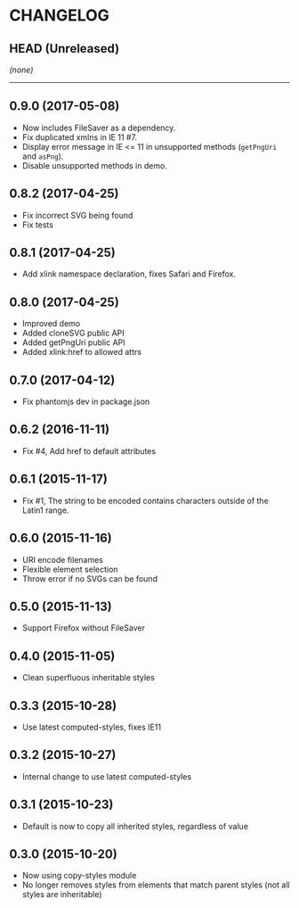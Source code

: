 CHANGELOG
=========

## HEAD (Unreleased)
_(none)_

--------------------

## 0.9.0 (2017-05-08)
* Now includes FileSaver as a dependency.
* Fix duplicated xmlns in IE 11 #7.
* Display error message in IE <= 11 in unsupported methods (`getPngUri` and `asPng`).
* Disable unsupported methods in demo.

## 0.8.2 (2017-04-25)
* Fix incorrect SVG being found
* Fix tests

## 0.8.1 (2017-04-25)
* Add xlink namespace declaration, fixes Safari and Firefox.

## 0.8.0 (2017-04-25)
* Improved demo
* Added cloneSVG public API
* Added getPngUri public API
* Added xlink:href to allowed attrs

## 0.7.0 (2017-04-12)
* Fix phantomjs dev in package.json

## 0.6.2 (2016-11-11)
* Fix #4, Add href to default attributes

## 0.6.1 (2015-11-17)
* Fix #1, The string to be encoded contains characters outside of the Latin1 range.

## 0.6.0 (2015-11-16)
* URI encode filenames
* Flexible element selection
* Throw error if no SVGs can be found

## 0.5.0 (2015-11-13)
* Support Firefox without FileSaver

## 0.4.0 (2015-11-05)
* Clean superfluous inheritable styles

## 0.3.3 (2015-10-28)
* Use latest computed-styles, fixes IE11

## 0.3.2 (2015-10-27)
* Internal change to use latest computed-styles

## 0.3.1 (2015-10-23)
* Default is now to copy all inherited styles, regardless of value

## 0.3.0 (2015-10-20)
* Now using copy-styles module
* No longer removes styles from elements that match parent styles (not all styles are inheritable)
